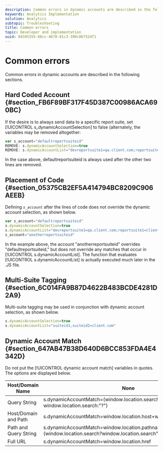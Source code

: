 ```yaml
---
description: Common errors in dynamic accounts are described in the following sections.
keywords: Analytics Implementation
solution: Analytics
subtopic: Troubleshooting
title: Common errors
topic: Developer and implementation
uuid: 04345355-60cc-4678-81c3-390c86752df1
---
```


# Common errors

Common errors in dynamic accounts are described in the following sections.

## Hard Coded Account {#section_FB6F89BF317F45D387C00986ACA690BC}

If the desire is to always send data to a specific report suite, set [!UICONTROL s_dynamicAccountSelection] to false (alternately, the variables may be removed altogether:

```js
var s_account="defaultreportsuiteid" 
REMOVE: s.dynamicAccountSelection=true 
REMOVE: s.dynamicAccountList="devreportsuite1=qa.client.com;reportsuite1=client.com" 

```

In the case above, defaultreportsuiteid is always used after the other two lines are removed.

## Placement of Code {#section_05375CB2EF5A414794BC8209C906AEEB}

Defining *`s_account`* after the lines of code does not override the dynamic account selection, as shown below.

```js
var s_account="defaultreportsuiteid" 
s.dynamicAccountSelection=true 
s.dynamicAccountList="devreportsuite1=qa.client.com;reportsuite1=client.com" 
s_account="anotherreportsuiteid" 

```

In the example above, the account "anotherreportsuiteid" overrides "defaultreportsuiteid," but does not override any matches that occur in [!UICONTROL s.dynamicAccountList]. The function that evaluates [!UICONTROL s.dynamicAccountList] is actually executed much later in the .JS file.

## Multi-Suite Tagging {#section_6C014FA9B87D4622B483BCDE4281D2A9}

Multi-suite tagging may be used in conjunction with dynamic account selection, as shown below.

```js
s.dynamicAccountSelection=true 
s.dynamicAccountList="suiteid1,suiteid2=client.com" 

```

## Dynamic Account Match {#section_647AB47B38D640D6BCC853FDA4E4342D}

Do not put the [!UICONTROL dynamic account match] variables in quotes. The options are displayed below.

|  Host/Domain Name  | None  |
|---|---|
|  Query String  | s.dynamicAccountMatch=(window.location.search?window.location.search:"?")  |
|  Host/Domain and Path  | s.dynamicAccountMatch=window.location.host+window.lcation.pathname  |
|  Path and Query String  | s.dynamicAccountMatch=window.location.pathname+(window.location.search?window.location.search""?")  |
|  Full URL  | s.dynamicAccountMatch=window.location.href  |

